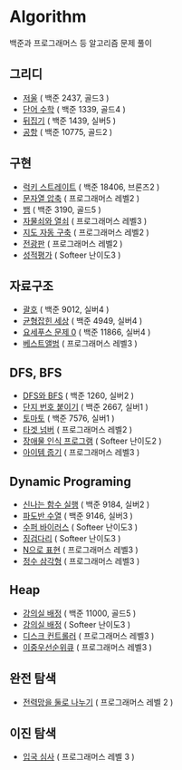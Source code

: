 # Algorithm
백준과 프로그래머스 등 알고리즘 문제 풀이

## 그리디
- [저울](./greedy/2437.md) ( 백준 2437, 골드3 )
- [단어 수학](./greedy/1339.md) ( 백준 1339, 골드4 )
- [뒤집기](./greedy/1439.md) ( 백준 1439, 실버5 )
- [공항](./greedy/10775.md) ( 백준 10775, 골드2 )

## 구현
- [럭키 스트레이트](./implement/18406.md) ( 백준 18406, 브론즈2 )
- [문자열 압축](./implement/문자열압축.md) ( 프로그래머스 레벨2 )
- [뱀](./implement/3190.md) ( 백준 3190, 골드5 )
- [자물쇠와 열쇠](./implement/자물쇠.md) ( 프로그래머스 레벨3 )
- [지도 자동 구축](./implement/지도자동구축.md) ( 프로그래머스 레벨2 )
- [전광판](./implement/전광판.md) ( 프로그래머스 레벨2 )
- [성적평가](./implement/%EC%84%B1%EC%A0%81%ED%8F%89%EA%B0%80.md) ( Softeer 난이도3 )

## 자료구조
- [괄호](./dataStructure/9012.md) ( 백준 9012, 실버4 )
- [균형잡힌 세상](./dataStructure/4949.md) ( 백준 4949, 실버4 )
- [요세푸스 문제 0](./dataStrcture/11866.md) ( 백준 11866, 실버4 )
- [베스트앨범](./dataStructure/%EB%B2%A0%EC%8A%A4%ED%8A%B8%EC%95%A8%EB%B2%94.md) ( 프로그래머스 레벨3 )

## DFS, BFS
- [DFS와 BFS](./DFS&BFS/1260.md) ( 백준 1260, 실버2 )
- [단지 번호 붙이기](./DFS&BFS/2667.md) ( 백준 2667, 실버1 )
- [토마토](./DFS&BFS/7576.md) ( 백준 7576, 실버1 )
- [타겟 넘버](./DFS&BFS/타겟넘버.md) ( 프로그래머스 레벨2 )
- [장애물 인식 프로그램](./DFS%26BFS/%EC%9E%A5%EC%95%A0%EB%AC%BC%EC%9D%B8%EC%8B%9D%ED%94%84%EB%A1%9C%EA%B7%B8%EB%9E%A8.md) ( Softeer 난이도2 )
- [아이템 줍기](./DFS%26BFS/%EC%95%84%EC%9D%B4%ED%85%9C%EC%A4%8D%EA%B8%B0.md) ( 프로그래머스 레벨3 )

## Dynamic Programing
- [신나는 함수 실행](./DynamicProgramming/9184.md) ( 백준 9184, 실버2 )
- [파도반 수열](./DynamicProgramming/9146.md) ( 백준 9146, 실버3 )
- [수퍼 바이러스](./DynamicProgramming/superVirus.md) ( Softeer 난이도3 )
- [징검다리](./DynamicProgramming/%EC%A7%95%EA%B2%80%EB%8B%A4%EB%A6%AC.md) ( Softeer 난이도3 )
- [N으로 표현](./DynamicProgramming/N%EC%9C%BC%EB%A1%9C%ED%91%9C%ED%98%84.md) ( 프로그래머스 레벨3 )
- [정수 삼각형](./DynamicProgramming/%EC%A0%95%EC%88%98%EC%82%BC%EA%B0%81%ED%98%95.md) ( 프로그래머스 레벨3 )

## Heap
- [강의실 배정](./heap/11000.md) ( 백준 11000, 골드5 )
- [강의실 배정](./heap/강의실배정.md) ( Softeer 난이도3 )
- [디스크 컨트롤러](./heap/%EB%94%94%EC%8A%A4%ED%81%AC%EC%BB%A8%ED%8A%B8%EB%A1%A4%EB%9F%AC.md) ( 프로그래머스 레벨3 )
- [이중우선순위큐](./heap/%EC%9D%B4%EC%A4%91%EC%9A%B0%EC%84%A0%EC%88%9C%EC%9C%84%ED%81%90.md) ( 프로그래머스 레벨3 )

## 완전 탐색
- [전력망을 둘로 나누기](./exhaustiveSearch/%EC%A0%84%EB%A0%A5%EB%A7%9D%EC%9D%84%EB%91%98%EB%A1%9C%EB%82%98%EB%88%84%EA%B8%B0.md) ( 프로그래머스 레벨 2 )

## 이진 탐색
- [입국 심사](./binarySearch/%EC%9E%85%EA%B5%AD%EC%8B%AC%EC%82%AC.md) ( 프로그래머스 레벨 3 )
